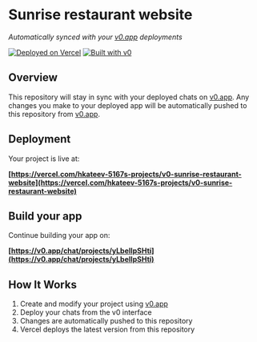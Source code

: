 # Sunrise restaurant website

*Automatically synced with your [v0.app](https://v0.app) deployments*

[![Deployed on Vercel](https://img.shields.io/badge/Deployed%20on-Vercel-black?style=for-the-badge&logo=vercel)](https://vercel.com/hkateev-5167s-projects/v0-sunrise-restaurant-website)
[![Built with v0](https://img.shields.io/badge/Built%20with-v0.app-black?style=for-the-badge)](https://v0.app/chat/projects/yLbelIpSHti)

## Overview

This repository will stay in sync with your deployed chats on [v0.app](https://v0.app).
Any changes you make to your deployed app will be automatically pushed to this repository from [v0.app](https://v0.app).

## Deployment

Your project is live at:

**[https://vercel.com/hkateev-5167s-projects/v0-sunrise-restaurant-website](https://vercel.com/hkateev-5167s-projects/v0-sunrise-restaurant-website)**

## Build your app

Continue building your app on:

**[https://v0.app/chat/projects/yLbelIpSHti](https://v0.app/chat/projects/yLbelIpSHti)**

## How It Works

1. Create and modify your project using [v0.app](https://v0.app)
2. Deploy your chats from the v0 interface
3. Changes are automatically pushed to this repository
4. Vercel deploys the latest version from this repository